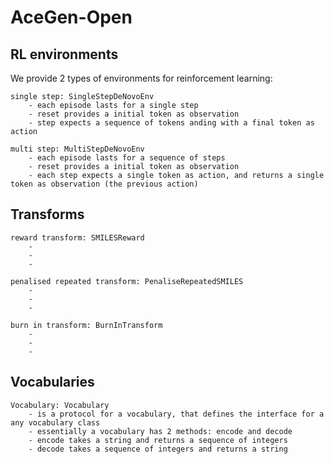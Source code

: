 # AceGen-Open 

## RL environments

We provide 2 types of environments for reinforcement learning:
    
    single step: SingleStepDeNovoEnv
        - each episode lasts for a single step
        - reset provides a initial token as observation
        - step expects a sequence of tokens anding with a final token as action

    multi step: MultiStepDeNovoEnv
        - each episode lasts for a sequence of steps
        - reset provides a initial token as observation
        - each step expects a single token as action, and returns a single token as observation (the previous action)

## Transforms
    
    reward transform: SMILESReward
        - 
        - 
        - 

    penalised repeated transform: PenaliseRepeatedSMILES
        - 
        - 
        -
    
    burn in transform: BurnInTransform
        - 
        - 
        -

## Vocabularies

    Vocabulary: Vocabulary
        - is a protocol for a vocabulary, that defines the interface for a any vocabulary class
        - essentially a vocabulary has 2 methods: encode and decode
        - encode takes a string and returns a sequence of integers
        - decode takes a sequence of integers and returns a string
